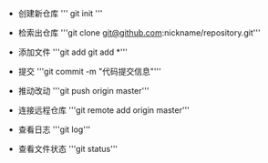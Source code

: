 - 创建新仓库
''' git init '''

- 检索出仓库
'''git clone git@github.com:nickname/repository.git'''

- 添加文件
'''git add <filename>
git add *'''

- 提交
'''git commit -m "代码提交信息"'''

- 推动改动
'''git push origin master'''

- 连接远程仓库
'''git remote add origin master'''

- 查看日志
'''git log'''

- 查看文件状态
'''git status'''

